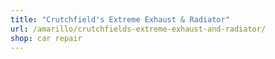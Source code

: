 ```yaml
---
title: "Crutchfield's Extreme Exhaust & Radiator"
url: /amarillo/crutchfields-extreme-exhaust-and-radiator/
shop: car repair
---
```

